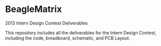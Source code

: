 BeagleMatrix
============
2013 Intern Design Contest Deliverables

This repository includes all the deliverables for the Intern Design Contest, including the code, breadboard, schematic, and PCB Layout.

